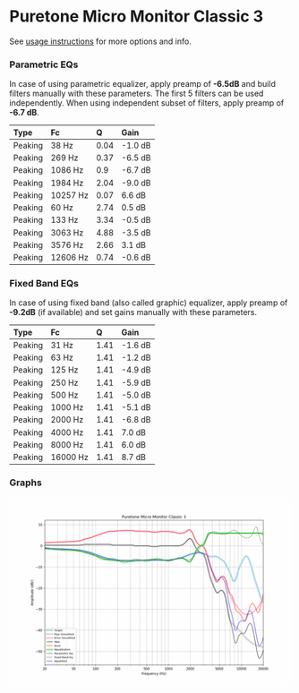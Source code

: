 # Puretone Micro Monitor Classic 3
See [usage instructions](https://github.com/jaakkopasanen/AutoEq#usage) for more options and info.

### Parametric EQs
In case of using parametric equalizer, apply preamp of **-6.5dB** and build filters manually
with these parameters. The first 5 filters can be used independently.
When using independent subset of filters, apply preamp of **-6.7 dB**.

| Type    | Fc       |    Q | Gain    |
|:--------|:---------|:-----|:--------|
| Peaking | 38 Hz    | 0.04 | -1.0 dB |
| Peaking | 269 Hz   | 0.37 | -6.5 dB |
| Peaking | 1086 Hz  | 0.9  | -6.7 dB |
| Peaking | 1984 Hz  | 2.04 | -9.0 dB |
| Peaking | 10257 Hz | 0.07 | 6.6 dB  |
| Peaking | 60 Hz    | 2.74 | 0.5 dB  |
| Peaking | 133 Hz   | 3.34 | -0.5 dB |
| Peaking | 3063 Hz  | 4.88 | -3.5 dB |
| Peaking | 3576 Hz  | 2.66 | 3.1 dB  |
| Peaking | 12606 Hz | 0.74 | -0.6 dB |

### Fixed Band EQs
In case of using fixed band (also called graphic) equalizer, apply preamp of **-9.2dB**
(if available) and set gains manually with these parameters.

| Type    | Fc       |    Q | Gain    |
|:--------|:---------|:-----|:--------|
| Peaking | 31 Hz    | 1.41 | -1.6 dB |
| Peaking | 63 Hz    | 1.41 | -1.2 dB |
| Peaking | 125 Hz   | 1.41 | -4.9 dB |
| Peaking | 250 Hz   | 1.41 | -5.9 dB |
| Peaking | 500 Hz   | 1.41 | -5.0 dB |
| Peaking | 1000 Hz  | 1.41 | -5.1 dB |
| Peaking | 2000 Hz  | 1.41 | -6.8 dB |
| Peaking | 4000 Hz  | 1.41 | 7.0 dB  |
| Peaking | 8000 Hz  | 1.41 | 6.0 dB  |
| Peaking | 16000 Hz | 1.41 | 8.7 dB  |

### Graphs
![](./Puretone%20Micro%20Monitor%20Classic%203.png)